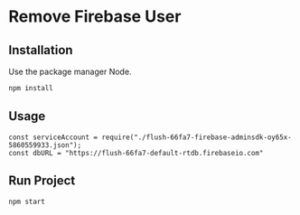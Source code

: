 # Remove Firebase User

## Installation

Use the package manager Node.

```bash
npm install
```

## Usage

```Add Creds under Db Folder
const serviceAccount = require("./flush-66fa7-firebase-adminsdk-oy65x-5860559933.json");
const dbURL = "https://flush-66fa7-default-rtdb.firebaseio.com"
```

## Run Project

```
npm start
```
